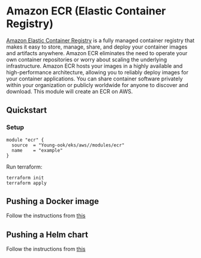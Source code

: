 # Amazon ECR (Elastic Container Registry)
[Amazon Elastic Container Registry](https://aws.amazon.com/ecr/) is a fully managed container registry that makes it easy to store, manage, share, and deploy your container images and artifacts anywhere. Amazon ECR eliminates the need to operate your own container repositories or worry about scaling the underlying infrastructure. Amazon ECR hosts your images in a highly available and high-performance architecture, allowing you to reliably deploy images for your container applications. You can share container software privately within your organization or publicly worldwide for anyone to discover and download. This module will create an ECR on AWS.

## Quickstart
### Setup
```hcl
module "ecr" {
  source  = "Young-ook/eks/aws//modules/ecr"
  name    = "example"
}
```
Run terraform:
```
terraform init
terraform apply
```

## Pushing a Docker image
Follow the instructions from [this](https://docs.aws.amazon.com/AmazonECR/latest/userguide/docker-push-ecr-image.html)

## Pushing a Helm chart
Follow the instructions from [this](https://docs.aws.amazon.com/AmazonECR/latest/userguide/push-oci-artifact.html)
